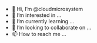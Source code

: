 - 👋 Hi, I’m @cloudmicrosystem
- 👀 I’m interested in ...
- 🌱 I’m currently learning ...
- 💞️ I’m looking to collaborate on ...
- 📫 How to reach me ...

<!---
cloudmicrosystem/cloudmicrosystem is a ✨ special ✨ repository because its `README.md` (this file) appears on your GitHub profile.
You can click the Preview link to take a look at your changes.
--->

